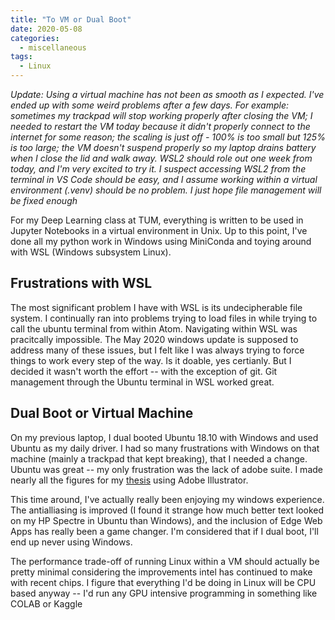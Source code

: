 ```yaml
---
title: "To VM or Dual Boot"
date: 2020-05-08
categories:
  - miscellaneous
tags:
  - Linux
---
```


*Update: Using a virtual machine has not been as smooth as I expected. I've ended up with some weird problems after a few days. For example: sometimes my trackpad will stop working properly after closing the VM; I needed to restart the VM today because it didn't properly connect to the internet for some reason; the scaling is just off - 100% is too small but 125% is too large; the VM doesn't suspend properly so my laptop drains battery when I close the lid and walk away. WSL2 should role out one week from today, and I'm very excited to try it. I suspect accessing WSL2 from the terminal in VS Code should be easy, and I assume working within a virtual environment (.venv) should be no problem. I just hope file management will be fixed enough*

For my Deep Learning class at TUM, everything is written to be used in Jupyter Notebooks in a virtual environment in Unix. Up to this point, I've done all my python work in Windows using MiniConda and toying around with WSL (Windows subsystem Linux). 

## Frustrations with WSL
The most significant problem I have with WSL is its undecipherable file system. I continually ran into problems trying to load files in while trying to call the ubuntu terminal from within Atom. Navigating within WSL was pracitcally impossible. The May 2020 windows update is supposed to address many of these issues, but I felt like I was always trying to force things to work every step of the way. Is it doable, yes certianly. But I decided it wasn't worth the effort -- with the exception of git. Git management through the Ubuntu terminal in WSL worked great.

## Dual Boot or Virtual Machine
On my previous laptop, I dual booted Ubuntu 18.10 with Windows and used Ubuntu as my daily driver. I had so many frustrations with Windows on that machine (mainly a trackpad that kept breaking), that I needed a change. Ubuntu was great -- my only frustration was the lack of adobe suite. I made nearly all the figures for my [thesis](https://github.com/jthaller/Diplomarbeit) using Adobe Illustrator.

This time around, I've actually really been enjoying my windows experience. The antialliasing is improved (I found it strange how much better text looked on my HP Spectre in Ubuntu than Windows), and the inclusion of Edge Web Apps has really been a game changer. I'm considered that if I dual boot, I'll end up never using Windows.

The performance trade-off of running Linux within a VM should actually be pretty minimal considering the improvements intel has continued to make with recent chips. I figure that everything I'd be doing in Linux will be CPU based anyway -- I'd run any GPU intensive programming in something like COLAB or Kaggle


